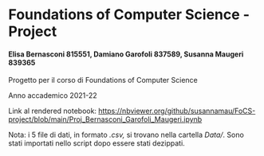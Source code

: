 # Foundations of Computer Science - Project

#### Elisa Bernasconi 815551, Damiano Garofoli 837589, Susanna Maugeri 839365

Progetto per il corso di Foundations of Computer Science

Anno accademico 2021-22

Link al rendered notebook: https://nbviewer.org/github/susannamau/FoCS-project/blob/main/Proj_Bernasconi_Garofoli_Maugeri.ipynb

Nota: i 5 file di dati, in formato _.csv,_ si trovano nella cartella _Data/_. Sono stati importati nello script dopo essere stati dezippati.
